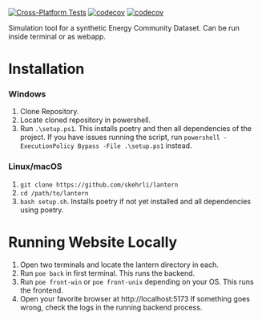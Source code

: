 [![Cross-Platform Tests](https://github.com/skehrli/lantern/actions/workflows/test.yml/badge.svg)](https://github.com/skehrli/lantern/actions/workflows/test.yml)
[![codecov](https://codecov.io/gh/skehrli/lantern/branch/master/graph/badge.svg?token=Q55PSAK5N5)](https://codecov.io/gh/skehrli/lantern)
[![codecov](https://codecov.io/gh/skehrli/lantern/graphs/sunburst.svg?token=Q55PSAK5N5)](https://codecov.io/gh/skehrli/lantern)

Simulation tool for a synthetic Energy Community Dataset.
Can be run inside terminal or as webapp.

# Installation
### Windows
1. Clone Repository.
2. Locate cloned repository in powershell.
3. Run ```.\setup.ps1```. This installs poetry and then all dependencies of the project.
   If you have issues running the script, run ```powershell -ExecutionPolicy Bypass -File .\setup.ps1``` instead.

### Linux/macOS
1. ```git clone https://github.com/skehrli/lantern```
2. ```cd /path/to/lantern```
3. ```bash setup.sh```. Installs poetry if not yet installed and all dependencies using poetry.

# Running Website Locally
1. Open two terminals and locate the lantern directory in each.
2. Run ```poe back``` in first terminal. This runs the backend.
3. Run ```poe front-win``` or ```poe front-unix``` depending on your OS. This runs the frontend.
4. Open your favorite browser at http://localhost:5173
   If something goes wrong, check the logs in the running backend process.
